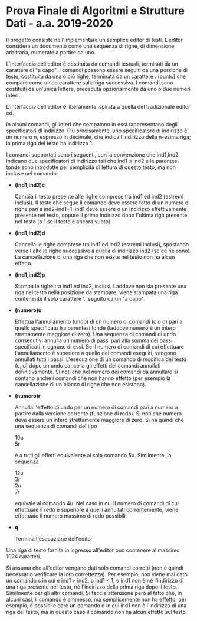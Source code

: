 # Prova Finale di Algoritmi e Strutture Dati -  a.a. 2019-2020

Il progetto consiste nell'implementare un semplice editor di testi. L'editor considera un documento come una sequenza di righe, di dimensione arbitraria, numerate a partire da uno.

L'interfaccia dell'editor è costituita da comandi testuali, terminati da un carattere di "a capo". I comandi possono essere seguiti da una porzione di testo, costituita da una o più righe, terminata da un carattere . (punto) che compare come unico carattere sulla riga successiva. I comandi sono costituiti da un'unica lettera, preceduta opzionalmente da uno o due numeri interi.

L'interfaccia dell'editor è liberamente ispirata a quella del tradizionale editor ed.

In alcuni comandi, gli interi che compaiono in essi rappresentano degli specificatori di indirizzo. Più precisamente, uno specificatore di indirizzo è un numero n, espresso in decimale, che indica l'indirizzo della n-esima riga; la prima riga del testo ha indirizzo 1.

I comandi supportati sono i seguenti, con la convenzione che ind1,ind2 indicano due specificatori di indirizzo tali che ind1 ≤ ind2 e le parentesi tonde sono introdotte per semplicità di lettura di questo testo, ma non incluse nel comando:


* __(ind1,ind2)c__

  Cambia il testo presente alle righe comprese tra ind1 ed ind2 (estremi inclusi). Il testo che segue il comando deve essere fatto di un numero di righe pari a ind2-ind1+1. ind1 deve essere o un indirizzo effettivamente presente nel testo, oppure il primo indirizzo dopo l'ultima riga presente nel testo (o 1 se il testo è ancora vuoto).


* __(ind1,ind2)d__

  Cancella le righe comprese tra ind1 ed ind2 (estremi inclusi), spostando verso l'alto le righe successive a quella di indirizzo ind2 (se ce ne sono).
La cancellazione di una riga che non esiste nel testo non ha alcun effetto.


* __(ind1,ind2)p__

  Stampa le righe tra ind1 ed ind2, inclusi. Laddove non sia presente una riga nel testo nella posizione da stampare, viene stampata una riga contenente il solo carattere '.' seguito da un "a capo".


* __(numero)u__

  Effettua l'annullamento (undo) di un numero di comandi (c o d) pari a quello specificato tra parentesi tonde (laddove numero è un intero strettamente maggiore di zero). Una sequenza di comandi di undo consecutivi annulla un numero di passi pari alla somma dei passi specificati in ognuno di essi. Se il numero di comandi di cui effettuare l'annullamento è superiore a quello dei comandi eseguiti, vengono annullati tutti i passi. L'esecuzione di un comando di modifica del testo (c, d) dopo un undo cancella gli effetti dei comandi annullati definitivamente. Si noti che nel numero dei comandi da annullare si contano anche i comandi che non hanno effetto (per esempio la cancellazione di un blocco di righe che non esistono).


* __(numero)r__

  Annulla l'effetto di undo per un numero di comandi pari a numero a partire dalla versione corrente (funzione di redo). Si noti che numero deve essere un intero strettamente maggiore di zero. Si ha quindi che una sequenza di comandi del tipo

  10u  
  5r

  è a tutti gli effetti equivalente al solo comando 5u. Similmente, la sequenza

  12u  
  3r  
  2u  
  7r
  
  equivale al comando 4u. Nel caso in cui il numero di comandi di cui effettuare il redo è superiore a quelli annullati correntemente, viene effettuato il numero massimo di redo possibili.


* __q__

  Termina l'esecuzione dell'editor
  
  
Una riga di testo fornita in ingresso all'editor può contenere al massimo 1024 caratteri.

Si assuma che all'editor vengano dati solo comandi corretti (non è quindi necessario verificare la loro correttezza). Per esempio, non viene mai dato un comando c in cui è ind1 > ind2, o ind1 < 1, o ind1 non è né l'indirizzo di una riga presente nel testo, né l'indirizzo della prima riga dopo il testo. Similmente per gli altri comandi. Si faccia attenzione però al fatto che, in alcuni casi, il comando è ammesso, ma semplicemente non ha effetto; per esempio, è possibile dare un comando d in cui ind1 non è l'indirizzo di una riga del testo, ma in questo caso il comando non ha alcun effetto sul testo.
